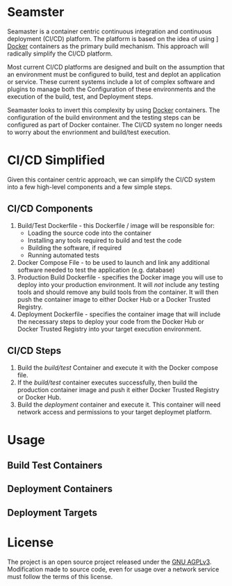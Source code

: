 # Seamster

Seamaster is a container centric continuous integration and continuous
deployment (CI/CD) platform. The platform is based on the idea of using ]
[Docker](https://www.docker.com)
containers as the primary build mechanism. This approach will radically
simplify the CI/CD platform.

Most current CI/CD platforms are designed and built on the assumption
that an environment must be configured to build, test
and deplot an application or service. These current systems include
a lot of complex software and plugins to manage both the Configuration
of these environments and the execution of the build, test, and Deployment
steps.

Seamaster looks to invert this complexity by using
[Docker](https://www.docker.com) containers. The configuration of the
build environment and the testing steps can be configured as part of
Docker container. The CI/CD system no longer needs to worry about
the envrionment and build/test execution.

# CI/CD Simplified

Given this container centric approach, we can simplify the CI/CD system
into a few high-level components and a few simple steps.

## CI/CD Components

1. Build/Test Dockerfile - this Dockerfile / image will be responsible for:
    * Loading the source code into the container
    * Installing any tools required to build and test the code
    * Building the software, if required
    * Running automated tests
2. Docker Compose File - to be used to launch and link any additional
   software needed to test the application (e.g. database)
3. Production Build Dockerfile - specifies the Docker image you will
   use to deploy into your production environment. It will *not* include
   any testing tools and should remove any build tools from the container.
   It will then push the container image to either Docker Hub or a
   Docker Trusted Registry.
4. Deployment Dockerfile - specifies the container image that will include
   the necessary steps to deploy your code from the Docker Hub or
   Docker Trusted Registry into your target execution environment.

## CI/CD Steps

1. Build the *build/test* Container and execute it with the Docker
compose file.
2. If the *build/test* container executes successfully, then build the
production container image and push it either Docker Trusted Registry
or Docker Hub.
3. Build the *deployment* container and execute it. This container will
need network access and permissions to your target deploymet platform.

# Usage

## Build Test Containers

## Deployment Containers

## Deployment Targets

# License

The project is an open source project released under the
[GNU AGPLv3](https://www.gnu.org/licenses/agpl-3.0.en.html). Modification
made to source code, even for usage over a network service must follow
the terms of this license.
